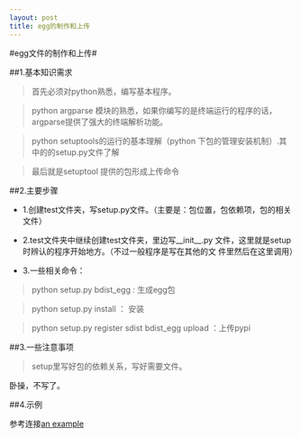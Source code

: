 ```yaml
---
layout: post
title: egg的制作和上传
---
```


#egg文件的制作和上传#

##1.基本知识需求

>首先必须对python熟悉，编写基本程序。

>python argparse 模块的熟悉，如果你编写的是终端运行的程序的话，argparse提供了强大的终端解析功能。

>python setuptools的运行的基本理解（python 下包的管理安装机制）.其中的的setup.py文件了解

>最后就是setuptool 提供的包形成上传命令

##2.主要步骤

* 1.创建test文件夹，写setup.py文件。（主要是：包位置，包依赖项，包的相关文件）

* 2.test文件夹中继续创建test文件夹，里边写__init__.py 文件，这里就是setup时辨认的程序开始地方。（不过一般程序是写在其他的文     件里然后在这里调用）

* 3.一些相关命令：

>python setup.py bdist_egg : 生成egg包

>python setup.py install ： 安装

>python setup.py register sdist bdist_egg upload ：上传pypi

##3.一些注意事项

>setup里写好包的依赖关系，写好需要文件。

卧操，不写了。

##4.示例

参考连接[an example](https://github.com/diaohaha/passkeeper)

